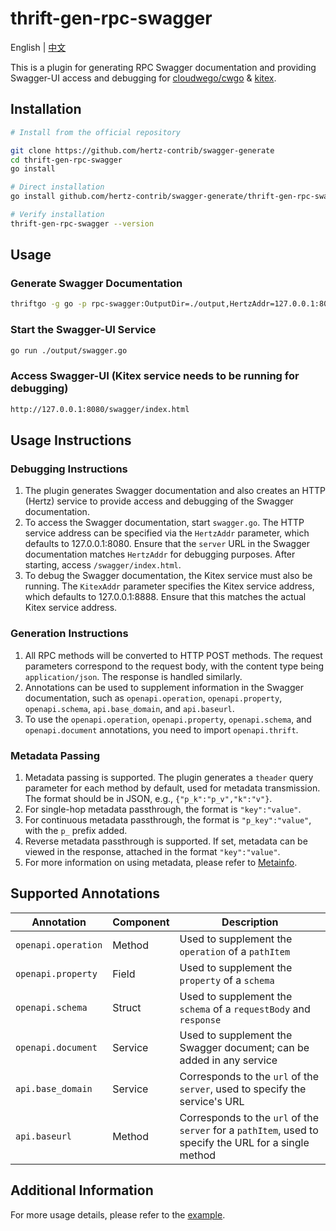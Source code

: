# thrift-gen-rpc-swagger

English | [中文](README_CN.md)

This is a plugin for generating RPC Swagger documentation and providing Swagger-UI access and debugging for [cloudwego/cwgo](https://github.com/cloudwego/cwgo) & [kitex](https://github.com/cloudwego/kitex).

## Installation

```sh
# Install from the official repository

git clone https://github.com/hertz-contrib/swagger-generate
cd thrift-gen-rpc-swagger
go install

# Direct installation
go install github.com/hertz-contrib/swagger-generate/thrift-gen-rpc-swagger@latest

# Verify installation
thrift-gen-rpc-swagger --version
```

## Usage

### Generate Swagger Documentation

```sh
thriftgo -g go -p rpc-swagger:OutputDir=./output,HertzAddr=127.0.0.1:8080,KitexAddr=127.0.0.1:8888 hello.thrift
```

### Start the Swagger-UI Service

```sh
go run ./output/swagger.go
```

### Access Swagger-UI (Kitex service needs to be running for debugging)

```sh
http://127.0.0.1:8080/swagger/index.html
```

## Usage Instructions

### Debugging Instructions
1. The plugin generates Swagger documentation and also creates an HTTP (Hertz) service to provide access and debugging of the Swagger documentation.
2. To access the Swagger documentation, start `swagger.go`. The HTTP service address can be specified via the `HertzAddr` parameter, which defaults to 127.0.0.1:8080. Ensure that the `server` URL in the Swagger documentation matches `HertzAddr` for debugging purposes. After starting, access `/swagger/index.html`.
3. To debug the Swagger documentation, the Kitex service must also be running. The `KitexAddr` parameter specifies the Kitex service address, which defaults to 127.0.0.1:8888. Ensure that this matches the actual Kitex service address.

### Generation Instructions
1. All RPC methods will be converted to HTTP POST methods. The request parameters correspond to the request body, with the content type being `application/json`. The response is handled similarly.
2. Annotations can be used to supplement information in the Swagger documentation, such as `openapi.operation`, `openapi.property`, `openapi.schema`, `api.base_domain`, and `api.baseurl`.
3. To use the `openapi.operation`, `openapi.property`, `openapi.schema`, and `openapi.document` annotations, you need to import `openapi.thrift`.

### Metadata Passing
1. Metadata passing is supported. The plugin generates a `theader` query parameter for each method by default, used for metadata transmission. The format should be in JSON, e.g., `{"p_k":"p_v","k":"v"}`.
2. For single-hop metadata passthrough, the format is `"key":"value"`.
3. For continuous metadata passthrough, the format is `"p_key":"value"`, with the `p_` prefix added.
4. Reverse metadata passthrough is supported. If set, metadata can be viewed in the response, attached in the format `"key":"value"`.
5. For more information on using metadata, please refer to [Metainfo](https://www.cloudwego.io/en/docs/kitex/tutorials/advanced-feature/metainfo/).

## Supported Annotations

| Annotation          | Component | Description                                                                                            |  
|---------------------|-----------|--------------------------------------------------------------------------------------------------------|
| `openapi.operation` | Method    | Used to supplement the `operation` of a `pathItem`                                                     |
| `openapi.property`  | Field     | Used to supplement the `property` of a `schema`                                                        |
| `openapi.schema`    | Struct    | Used to supplement the `schema` of a `requestBody` and `response`                                      |
| `openapi.document`  | Service   | Used to supplement the Swagger document; can be added in any service                                   |
| `api.base_domain`   | Service   | Corresponds to the `url` of the `server`, used to specify the service's URL                            |
| `api.baseurl`       | Method    | Corresponds to the `url` of the `server` for a `pathItem`, used to specify the URL for a single method |

## Additional Information

For more usage details, please refer to the [example](example/hello.thrift).